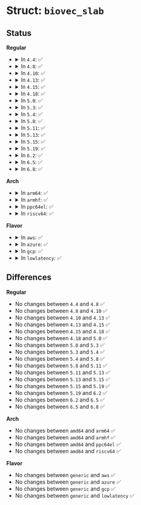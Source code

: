 # Struct: <code>biovec_slab</code>

## Status
<b>Regular</b>
<ul>
<li>
<details>
<summary>In <code>4.4</code>: ✅</summary>

```c
struct biovec_slab {
    int nr_vecs;
    char *name;
    struct kmem_cache *slab;
};
```
</details>
</li>
<li>
<details>
<summary>In <code>4.8</code>: ✅</summary>

```c
struct biovec_slab {
    int nr_vecs;
    char *name;
    struct kmem_cache *slab;
};
```
</details>
</li>
<li>
<details>
<summary>In <code>4.10</code>: ✅</summary>

```c
struct biovec_slab {
    int nr_vecs;
    char *name;
    struct kmem_cache *slab;
};
```
</details>
</li>
<li>
<details>
<summary>In <code>4.13</code>: ✅</summary>

```c
struct biovec_slab {
    int nr_vecs;
    char *name;
    struct kmem_cache *slab;
};
```
</details>
</li>
<li>
<details>
<summary>In <code>4.15</code>: ✅</summary>

```c
struct biovec_slab {
    int nr_vecs;
    char *name;
    struct kmem_cache *slab;
};
```
</details>
</li>
<li>
<details>
<summary>In <code>4.18</code>: ✅</summary>

```c
struct biovec_slab {
    int nr_vecs;
    char *name;
    struct kmem_cache *slab;
};
```
</details>
</li>
<li>
<details>
<summary>In <code>5.0</code>: ✅</summary>

```c
struct biovec_slab {
    int nr_vecs;
    char *name;
    struct kmem_cache *slab;
};
```
</details>
</li>
<li>
<details>
<summary>In <code>5.3</code>: ✅</summary>

```c
struct biovec_slab {
    int nr_vecs;
    char *name;
    struct kmem_cache *slab;
};
```
</details>
</li>
<li>
<details>
<summary>In <code>5.4</code>: ✅</summary>

```c
struct biovec_slab {
    int nr_vecs;
    char *name;
    struct kmem_cache *slab;
};
```
</details>
</li>
<li>
<details>
<summary>In <code>5.8</code>: ✅</summary>

```c
struct biovec_slab {
    int nr_vecs;
    char *name;
    struct kmem_cache *slab;
};
```
</details>
</li>
<li>
<details>
<summary>In <code>5.11</code>: ✅</summary>

```c
struct biovec_slab {
    int nr_vecs;
    char *name;
    struct kmem_cache *slab;
};
```
</details>
</li>
<li>
<details>
<summary>In <code>5.13</code>: ✅</summary>

```c
struct biovec_slab {
    int nr_vecs;
    char *name;
    struct kmem_cache *slab;
};
```
</details>
</li>
<li>
<details>
<summary>In <code>5.15</code>: ✅</summary>

```c
struct biovec_slab {
    int nr_vecs;
    char *name;
    struct kmem_cache *slab;
};
```
</details>
</li>
<li>
<details>
<summary>In <code>5.19</code>: ✅</summary>

```c
struct biovec_slab {
    int nr_vecs;
    char *name;
    struct kmem_cache *slab;
};
```
</details>
</li>
<li>
<details>
<summary>In <code>6.2</code>: ✅</summary>

```c
struct biovec_slab {
    int nr_vecs;
    char *name;
    struct kmem_cache *slab;
};
```
</details>
</li>
<li>
<details>
<summary>In <code>6.5</code>: ✅</summary>

```c
struct biovec_slab {
    int nr_vecs;
    char *name;
    struct kmem_cache *slab;
};
```
</details>
</li>
<li>
<details>
<summary>In <code>6.8</code>: ✅</summary>

```c
struct biovec_slab {
    int nr_vecs;
    char *name;
    struct kmem_cache *slab;
};
```
</details>
</li>
</ul>
<b>Arch</b>
<ul>
<li>
<details>
<summary>In <code>arm64</code>: ✅</summary>

```c
struct biovec_slab {
    int nr_vecs;
    char *name;
    struct kmem_cache *slab;
};
```
</details>
</li>
<li>
<details>
<summary>In <code>armhf</code>: ✅</summary>

```c
struct biovec_slab {
    int nr_vecs;
    char *name;
    struct kmem_cache *slab;
};
```
</details>
</li>
<li>
<details>
<summary>In <code>ppc64el</code>: ✅</summary>

```c
struct biovec_slab {
    int nr_vecs;
    char *name;
    struct kmem_cache *slab;
};
```
</details>
</li>
<li>
<details>
<summary>In <code>riscv64</code>: ✅</summary>

```c
struct biovec_slab {
    int nr_vecs;
    char *name;
    struct kmem_cache *slab;
};
```
</details>
</li>
</ul>
<b>Flavor</b>
<ul>
<li>
<details>
<summary>In <code>aws</code>: ✅</summary>

```c
struct biovec_slab {
    int nr_vecs;
    char *name;
    struct kmem_cache *slab;
};
```
</details>
</li>
<li>
<details>
<summary>In <code>azure</code>: ✅</summary>

```c
struct biovec_slab {
    int nr_vecs;
    char *name;
    struct kmem_cache *slab;
};
```
</details>
</li>
<li>
<details>
<summary>In <code>gcp</code>: ✅</summary>

```c
struct biovec_slab {
    int nr_vecs;
    char *name;
    struct kmem_cache *slab;
};
```
</details>
</li>
<li>
<details>
<summary>In <code>lowlatency</code>: ✅</summary>

```c
struct biovec_slab {
    int nr_vecs;
    char *name;
    struct kmem_cache *slab;
};
```
</details>
</li>
</ul>

## Differences
<b>Regular</b>
<ul>
<li>
No changes between <code>4.4</code> and <code>4.8</code> ✅
</li>
<li>
No changes between <code>4.8</code> and <code>4.10</code> ✅
</li>
<li>
No changes between <code>4.10</code> and <code>4.13</code> ✅
</li>
<li>
No changes between <code>4.13</code> and <code>4.15</code> ✅
</li>
<li>
No changes between <code>4.15</code> and <code>4.18</code> ✅
</li>
<li>
No changes between <code>4.18</code> and <code>5.0</code> ✅
</li>
<li>
No changes between <code>5.0</code> and <code>5.3</code> ✅
</li>
<li>
No changes between <code>5.3</code> and <code>5.4</code> ✅
</li>
<li>
No changes between <code>5.4</code> and <code>5.8</code> ✅
</li>
<li>
No changes between <code>5.8</code> and <code>5.11</code> ✅
</li>
<li>
No changes between <code>5.11</code> and <code>5.13</code> ✅
</li>
<li>
No changes between <code>5.13</code> and <code>5.15</code> ✅
</li>
<li>
No changes between <code>5.15</code> and <code>5.19</code> ✅
</li>
<li>
No changes between <code>5.19</code> and <code>6.2</code> ✅
</li>
<li>
No changes between <code>6.2</code> and <code>6.5</code> ✅
</li>
<li>
No changes between <code>6.5</code> and <code>6.8</code> ✅
</li>
</ul>
<b>Arch</b>
<ul>
<li>
No changes between <code>amd64</code> and <code>arm64</code> ✅
</li>
<li>
No changes between <code>amd64</code> and <code>armhf</code> ✅
</li>
<li>
No changes between <code>amd64</code> and <code>ppc64el</code> ✅
</li>
<li>
No changes between <code>amd64</code> and <code>riscv64</code> ✅
</li>
</ul>
<b>Flavor</b>
<ul>
<li>
No changes between <code>generic</code> and <code>aws</code> ✅
</li>
<li>
No changes between <code>generic</code> and <code>azure</code> ✅
</li>
<li>
No changes between <code>generic</code> and <code>gcp</code> ✅
</li>
<li>
No changes between <code>generic</code> and <code>lowlatency</code> ✅
</li>
</ul>
